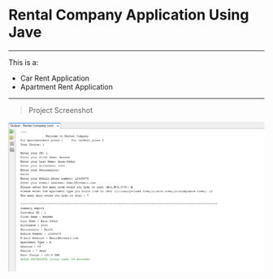 # Rental Company Application Using Jave 
-------------------------------
This is a: 

- Car Rent Application
- Apartment Rent Application  



--------------------------------

> Project Screenshot 

![Screenshot](https://github.com/CompuSalle/Rental-Company-Application/blob/main/Rent.png)

